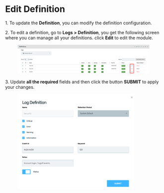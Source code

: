 # Edit Definition

1\.      To update the **Definition**, you can modify the definition configuration.

2\.      To edit a definition, go to **Logs > Definition**, you get the following screen where you can manage all your definitions. click **Edit** to edit the module.&#x20;

<div align="left">

<figure><img src="../../../.gitbook/assets/image (728).png" alt=""><figcaption></figcaption></figure>

</div>

3\.      Update **all the required** fields and then click the button **SUBMIT** to apply your changes.

<div align="left">

<figure><img src="../../../.gitbook/assets/image (729).png" alt="" width="375"><figcaption></figcaption></figure>

</div>
